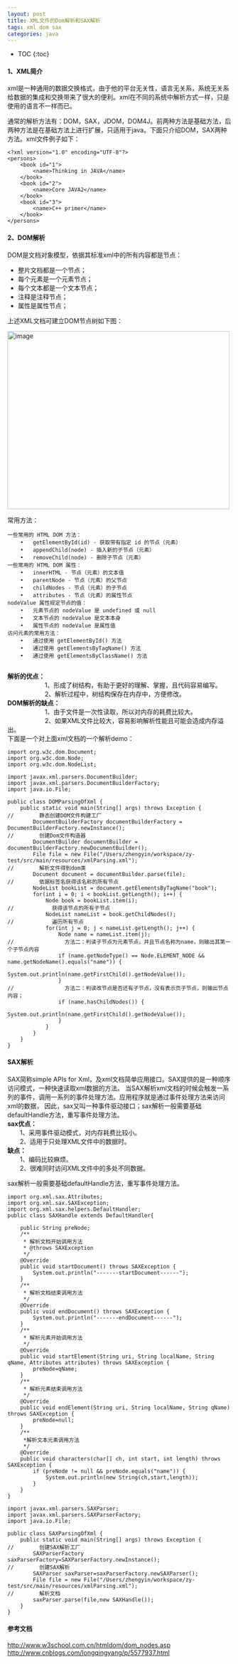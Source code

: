 ```yaml
---
layout: post
title: XML文件的Dom解析和SAX解析
tags: xml dom sax
categories: java
---    
```


* TOC
{:toc} 

#### 1、XML简介  

xml是一种通用的数据交换格式，由于他的平台无关性，语言无关系，系统无关系给数据的集成和交换带来了很大的便利。xml在不同的系统中解析方式一样，只是使用的语言不一样而已。  

通常的解析方法有：DOM，SAX，JDOM，DOM4J。前两种方法是基础方法，后两种方法是在基础方法上进行扩展，只适用于java。下面只介绍DOM，SAX两种方法。xml文件例子如下：  

```   
<?xml version="1.0" encoding="UTF-8"?>
<persons>
	<book id="1">
		<name>Thinking in JAVA</name>
	</book>
	<book id="2">
		<name>Core JAVA2</name>
	</book>
	<book id="3"> 
		<name>C++ primer</name>
	</book>
</persons>

```

#### 2、DOM解析    
DOM是文档对象模型，依据其标准xml中的所有内容都是节点：  
    
* 整片文档都是一个节点； 
* 每个元素是一个元素节点；
* 每个文本都是一个文本节点；
* 注释是注释节点；
* 属性是属性节点；  

上述XML文档可建立DOM节点树如下图：  

<img src="https://zy123a.github.io/zy-blog/images/java/documentTree.png" width="500" height="400" alt="image"/>  

常用方法：  
```
一些常用的 HTML DOM 方法：
	•	getElementById(id) - 获取带有指定 id 的节点（元素）
	•	appendChild(node) - 插入新的子节点（元素）
	•	removeChild(node) - 删除子节点（元素）
一些常用的 HTML DOM 属性：
	•	innerHTML - 节点（元素）的文本值
	•	parentNode - 节点（元素）的父节点
	•	childNodes - 节点（元素）的子节点
	•	attributes - 节点（元素）的属性节点
nodeValue 属性规定节点的值：
	•	元素节点的 nodeValue 是 undefined 或 null
	•	文本节点的 nodeValue 是文本本身
	•	属性节点的 nodeValue 是属性值
访问元素的常用方法：
	•	通过使用 getElementById() 方法
	•	通过使用 getElementsByTagName() 方法
	•	通过使用 getElementsByClassName() 方法
 
```
**解析的优点：**  
　　　　　　1、形成了树结构，有助于更好的理解、掌握，且代码容易编写。  
　　　　　　2、解析过程中，树结构保存在内存中，方便修改。  
**DOM解析的缺点：**  
　　　　　　1、由于文件是一次性读取，所以对内存的耗费比较大。  
　　　　　　2、如果XML文件比较大，容易影响解析性能且可能会造成内存溢出。    
下面是一个对上面xml文档的一个解析demo：   
```
import org.w3c.dom.Document;
import org.w3c.dom.Node;
import org.w3c.dom.NodeList;

import javax.xml.parsers.DocumentBuilder;
import javax.xml.parsers.DocumentBuilderFactory;
import java.io.File;

public class DOMParsingOfXml {
    public static void main(String[] args) throws Exception {
//        静态创建DOM文件构建工厂
        DocumentBuilderFactory documentBuilderFactory = DocumentBuilderFactory.newInstance();
//        创建Dom文件构造器
        DocumentBuilder documentBuilder = documentBuilderFactory.newDocumentBuilder();
        File file = new File("/Users/zhengyin/workspace/zy-test/src/main/resources/xmlParsing.xml");
//        解析文件得到dom类
        Document document = documentBuilder.parse(file);
//        依据标签名获得该名称的所有节点
        NodeList bookList = document.getElementsByTagName("book");
        for(int i = 0; i < bookList.getLength(); i++) {
            Node book = bookList.item(i);
//            获得该节点的所有子节点
            NodeList nameList = book.getChildNodes();
//            遍历所有节点
            for(int j = 0; j < nameList.getLength(); j++) {
                Node name = nameList.item(j);
//                方法二：判读子节点为元素节点，并且节点名称为name，则输出其第一个子节点内容
                if (name.getNodeType() == Node.ELEMENT_NODE && name.getNodeName().equals("name")) {
                    System.out.println(name.getFirstChild().getNodeValue());
                }
//                方法二：判读改节点是否还有子节点，没有表示页子节点，则输出节点内容；
                if (name.hasChildNodes()) {
                    System.out.println(name.getFirstChild().getNodeValue());
                }
            }
        }
    }
}

```
#### SAX解析  

SAX简称simple APIs for Xml，及xml文档简单应用接口。SAX提供的是一种顺序访问模式，一种快速读取xml数据的方法。
当SAX解析xml文档的时候会触发一系列的事件，调用一系列的事件处理方法。应用程序就是通过事件处理方法来访问xml的数据，
因此，sax又叫一种事件驱动接口；sax解析一般需要基础defaultHandle方法，重写事件处理方法。   
 **sax优点：**  
 　　1、采用事件驱动模式，对内存耗费比较小。  
 　　2、适用于只处理XML文件中的数据时。  
 **缺点：**  
 　　1、编码比较麻烦。  
 　　2、很难同时访问XML文件中的多处不同数据。  
 
 sax解析一般需要基础defaultHandle方法，重写事件处理方法。   
```
import org.xml.sax.Attributes;
import org.xml.sax.SAXException;
import org.xml.sax.helpers.DefaultHandler;
public class SAXHandle extends DefaultHandler{

    public String preNode;
    /**
     * 解析文档开始调用方法
     * @throws SAXException
     */
    @Override
    public void startDocument() throws SAXException {
        System.out.println("-------startDocument------");
    }
    /**
     * 解析文档结束调用方法
     */
    @Override
    public void endDocument() throws SAXException {
        System.out.println("-------endDocument------");
    }
    /**
     * 解析元素开始调用方法
     */
    @Override
    public void startElement(String uri, String localName, String qName, Attributes attributes) throws SAXException {
        preNode=qName;
    }
    /**
     * 解析元素结束调用方法
     */
    @Override
    public void endElement(String uri, String localName, String qName) throws SAXException {
        preNode=null;
    }
    /**
     *解析文本元素调用方法
     */
    @Override
    public void characters(char[] ch, int start, int length) throws SAXException {
        if (preNode != null && preNode.equals("name")) {
            System.out.println(new String(ch,start,length));
        }
    }
}
```   
```
import javax.xml.parsers.SAXParser;
import javax.xml.parsers.SAXParserFactory;
import java.io.File;

public class SAXParsingOfXml {
    public static void main(String[] args) throws Exception {
//        创建SAX解析工厂
        SAXParserFactory saxParserFactory=SAXParserFactory.newInstance();
//        创建SAX解析
        SAXParser saxParser=saxParserFactory.newSAXParser();
        File file = new File("/Users/zhengyin/workspace/zy-test/src/main/resources/xmlParsing.xml");
//        解析文档
        saxParser.parse(file,new SAXHandle());
    }
}

```

#### 参考文档  

http://www.w3school.com.cn/htmldom/dom_nodes.asp  
http://www.cnblogs.com/longqingyang/p/5577937.html

